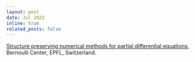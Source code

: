 ```yaml
---
layout: post
date: Jul 2023
inline: true
related_posts: false
---
```


[Structure preserving numerical methods for partial differential equations](https://suprenumpde2023.epfl.ch/), Bernoulli Center, EPFL, Switzerland.
 
 
